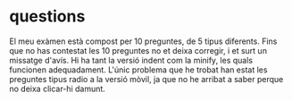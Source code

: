 # questions
El meu exàmen està compost per 10 preguntes, de 5 tipus diferents. Fins que no has contestat les 10 preguntes no et deixa corregir, i et surt un missatge d'avís.
Hi ha tant la versió indent com la minify, les quals funcionen adequadament. L'únic problema que he trobat han estat les preguntes tipus radio a la versió mòvil, ja que no he arribat a saber perque no deixa clicar-hi damunt.
